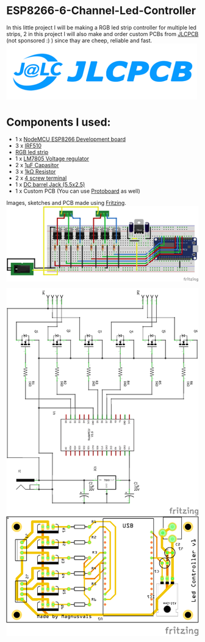 # ESP8266-6-Channel-Led-Controller

In this little project I will be making a RGB led strip controller for multiple led strips, 2 in this project
I will also make and order custom PCBs from [JLCPCB](https://jlcpcb.com/) (not sponsored :) ) since thay are cheep, reliable and fast.
<img src="img/jlcpcb.png" width="500">

# Components I used:
* 1 x [NodeMCU ESP8266 Development board](https://www.ebay.com/sch/i.html?_from=R40&_trksid=m570.l1313&_nkw=nodemcu+esp8266+esp-12+v3&_sacat=65507&LH_TitleDesc=0&_osacat=65507&_odkw=nodemcu+esp8266+esp-12)
* 3 x [IRF510](https://www.ebay.com/sch/i.html?_from=R40&_trksid=m570.l1313&_nkw=irf510&_sacat=0&LH_TitleDesc=0&_osacat=0&_odkw=irf510n)
* [RGB led strip](https://www.ebay.com/sch/i.html?_from=R40&_trksid=m570.l1313&_nkw=5050+SMD+600+LED+RGB+&_sacat=0&LH_TitleDesc=0&_osacat=0&_odkw=2+x+5M+10M+5050+SMD+600+LED+RGB+Flexible+Strip+Light+Car+Auto+DC+12V+ED)
* 1 x [LM7805 Voltage regulator](https://www.ebay.com/sch/i.html?_from=R40&_trksid=m570.l1313&_nkw=lm7805cv&_sacat=0&LH_TitleDesc=0&_osacat=0&_odkw=lm7805)
* 2 x [1μF Capasitor](https://www.ebay.com/sch/i.html?_nkw=1uf+capacitor+electrolytic&_sop=15)
* 3 x [1kΩ Resistor](https://www.ebay.com/sch/i.html?_from=R40&_trksid=m570.l1313&_nkw=1k+resistor&_sacat=0)
* 2 x [4 screw terminal](https://www.ebay.com/sch/i.html?_from=R40&_nkw=4p+2.54mm+screw+terminal&_sacat=0&rt=nc&LH_BIN=1)
* 1 x [DC barrel Jack (5.5x2.5)](https://www.ebay.com/sch/i.html?_from=R40&_trksid=m570.l1313&_nkw=DC+Power+Jack+supply+socket+2.5mm+Female+PCB&_sacat=0)
* 1 x Custom PCB (You can use [Protoboard](https://www.ebay.com/sch/i.html?_from=R40&_trksid=m570.l1313&_nkw=protoboard+dot&_sacat=0&LH_TitleDesc=0&_osacat=0&_odkw=protoboard) as well)

Images, sketches and PCB made using [Fritzing](https://fritzing.org/home/).
<img src="img/esp8266 6 channel led controlelr_bb.png" width="700">

<img src="img/esp8266 6 channel led controlelr_schem.png" width="700">

<img src="img/pcb.png" width="700">
